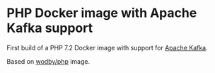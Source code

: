 # PHP Docker image with Apache Kafka support

First build of a PHP 7.2 Docker image with support for [Apache Kafka](https://kafka.apache.org/).

Based on [wodby/php](https://hub.docker.com/r/wodby/php/) image.
